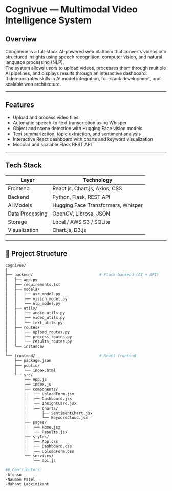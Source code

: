 # Cognivue — Multimodal Video Intelligence System

## Overview
Congnivue is a full-stack AI-powered web platform that converts videos into structured insights using speech recognition, computer vision, and natural language processing (NLP).  
The system allows users to upload videos, processes them through multiple AI pipelines, and displays results through an interactive dashboard.  
It demonstrates skills in AI model integration, full-stack development, and scalable web architecture.

---

## Features
- Upload and process video files  
- Automatic speech-to-text transcription using Whisper  
- Object and scene detection with Hugging Face vision models  
- Text summarization, topic extraction, and sentiment analysis  
- Interactive React dashboard with charts and keyword visualization  
- Modular and scalable Flask REST API  

---

## Tech Stack

| Layer | Technology |
|--------|-------------|
| Frontend | React.js, Chart.js, Axios, CSS |
| Backend | Python, Flask, REST API |
| AI Models | Hugging Face Transformers, Whisper |
| Data Processing | OpenCV, Librosa, JSON |
| Storage | Local / AWS S3 / SQLite |
| Visualization | Chart.js, D3.js |

---

## 📂 Project Structure

```bash
cognivue/
│
├── backend/                             # Flask backend (AI + API)
│   ├── app.py
│   ├── requirements.txt
│   ├── models/
│   │   ├── asr_model.py
│   │   ├── vision_model.py
│   │   └── nlp_model.py
│   ├── utils/
│   │   ├── audio_utils.py
│   │   ├── video_utils.py
│   │   └── text_utils.py
│   ├── routes/
│   │   ├── upload_routes.py
│   │   ├── process_routes.py
│   │   └── results_routes.py
│   └── instance/
│
└── frontend/                            # React frontend
    ├── package.json
    ├── public/
    │   └── index.html
    └── src/
        ├── App.js
        ├── index.js
        ├── components/
        │   ├── UploadForm.jsx
        │   ├── Dashboard.jsx
        │   ├── InsightCard.jsx
        │   └── Charts/
        │       ├── SentimentChart.jsx
        │       └── KeywordCloud.jsx
        ├── pages/
        │   ├── Home.jsx
        │   └── Results.jsx
        ├── styles/
        │   ├── App.css
        │   ├── Dashboard.css
        │   └── UploadForm.css
        └── services/
            └── api.js

## Contributors:
-Afonso 
-Nauman Patel
-Mahant Lacximikant

